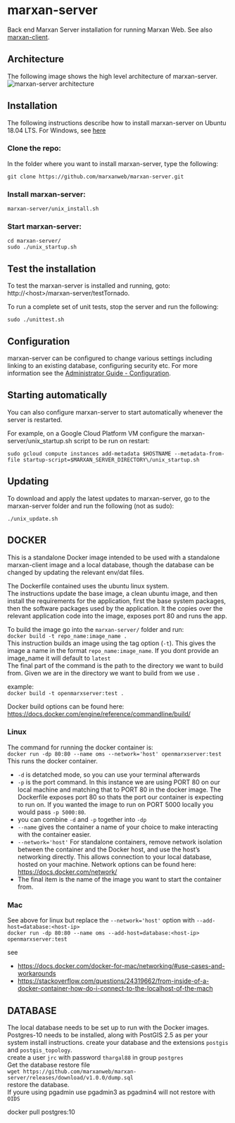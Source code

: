 # marxan-server
Back end Marxan Server installation for running Marxan Web. See also [marxan-client](https://github.com/marxanweb/marxan-client).

## Architecture
The following image shows the high level architecture of marxan-server. 
![marxan-server architecture](https://github.com/marxanweb/marxan-server/raw/master/architecture-server.png)  

## Installation
The following instructions describe how to install marxan-server on Ubuntu 18.04 LTS. For Windows, see [here](https://github.com/marxanweb/general/releases)    

### Clone the repo:  
In the folder where you want to install marxan-server, type the following:
```
git clone https://github.com/marxanweb/marxan-server.git
```
### Install marxan-server:
```
marxan-server/unix_install.sh
```

### Start marxan-server:
```
cd marxan-server/
sudo ./unix_startup.sh
```

## Test the installation
To test the marxan-server is installed and running, goto: http://\<host\>/marxan-server/testTornado.  

To run a complete set of unit tests, stop the server and run the following:  
```
sudo ./unittest.sh
```
  
## Configuration  
marxan-server can be configured to change various settings including linking to an existing database, configuring security etc. For more information see the [Administrator Guide - Configuration](https://docs.marxanweb.org/admin.html#configuration).  

## Starting automatically
You can also configure marxan-server to start automatically whenever the server is restarted.  

For example, on a Google Cloud Platform VM configure the marxan-server/unix_startup.sh script to be run on restart:  

```
sudo gcloud compute instances add-metadata $HOSTNAME --metadata-from-file startup-script=$MARXAN_SERVER_DIRECTORY\/unix_startup.sh
```

## Updating
To download and apply the latest updates to marxan-server, go to the marxan-server folder and run the following (not as sudo):  
```
./unix_update.sh 
```

## DOCKER   
This is a standalone Docker image intended to be used with a standalone marxan-client image and a local database, though the database can be changed by updating the relevant env/dat files. 

The Dockerfile contained uses the ubuntu linux system.  
The instructions update the base image, a clean ubuntu image, and then install the requirements for the application, first the base system packages, then the software packages used by the application. 
It the copies over the relevant application code into the image, exposes port 80 and runs the app. 

To build the image go into the `marxan-server/` folder and run:  
`docker build -t repo_name:image_name .`  
This instruction builds an image using the tag option (`-t`). This gives the image a name in the format `repo_name:image_name`. If you dont provide an image_name it will default to `latest`  
The final part of the command is the path to the directory we want to build from. Given we are in the directory we want to build from we use `.`  

example:  
`docker build -t openmarxserver:test .`

Docker build options can be found here: https://docs.docker.com/engine/reference/commandline/build/

### Linux
The command for running the docker container is:  
`docker run -dp 80:80 --name oms --network='host' openmarxserver:test`  
This runs the docker container.  
 - `-d` is detatched mode, so you can use your terminal afterwards  
 - `-p` is the port command. In this instance we are using PORT 80 on our local machine and matching that to PORT 80 in the docker image. The Dockerfile exposes port 80 so thats the port our container is expecting to run on. If you wanted the image to run on PORT 5000 locally you would pass `-p 5000:80`. 
 - you can combine `-d` and `-p` together into `-dp`  
 - `--name` gives the container a name of your choice to make interacting with the container easier.  
 - `--network='host'` For standalone containers, remove network isolation between the container and the Docker host, and use the host’s networking directly. This allows connection to your local database, hosted on your machine. Network options can be found here: https://docs.docker.com/network/  
 - The final item is the name of the image you want to start the container from. 

### Mac  
See above for linux but replace the `--network='host'` option with `--add-host=database:<host-ip>`  
`docker run -dp 80:80 --name oms --add-host=database:<host-ip> openmarxserver:test`  

see   
 - https://docs.docker.com/docker-for-mac/networking/#use-cases-and-workarounds  
 - https://stackoverflow.com/questions/24319662/from-inside-of-a-docker-container-how-do-i-connect-to-the-localhost-of-the-mach


## DATABASE  
The local database needs to be set up to run with the Docker images. 
Postgres-10 needs to be installed, along with PostGIS 2.5 as per your system install instructions.
create your database and the extensions `postgis` and `postgis_topology`.  
create a user `jrc` with password `thargal88` in group `postgres`  
Get the database restore file   
`wget https://github.com/marxanweb/marxan-server/releases/download/v1.0.0/dump.sql`  
restore the database.  
If youre using pgadmin use pgadmin3 as pgadmin4 will not restore with `OIDS`  

docker pull postgres:10
